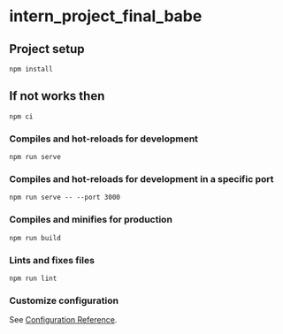 # intern_project_final_babe

## Project setup
```
npm install
```


## If not works then
```
npm ci
```


### Compiles and hot-reloads for development
```
npm run serve
```


### Compiles and hot-reloads for development in a specific port
```
npm run serve -- --port 3000
```

### Compiles and minifies for production
```
npm run build
```

### Lints and fixes files
```
npm run lint
```

### Customize configuration
See [Configuration Reference](https://cli.vuejs.org/config/).
